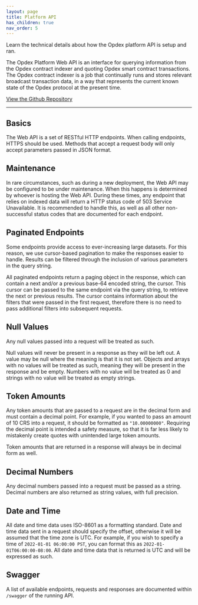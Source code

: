 ```yaml
---
layout: page
title: Platform API
has_children: true
nav_order: 5
---
```


Learn the technical details about how the Opdex platform API is setup and ran.

The Opdex Platform Web API is an interface for querying information from the Opdex contract indexer and quoting Opdex smart contract transactions. The Opdex contract indexer is a job that continually runs and stores relevant broadcast transaction data, in a way that represents the current known state of the Opdex protocol at the present time.

[View the Github Repository](https://github.com/opdex/opdex-v1-api)

---

## Basics

The Web API is a set of RESTful HTTP endpoints. When calling endpoints, HTTPS should be used. Methods that accept a request body will only accept parameters passed in JSON format.

## Maintenance

In rare circumstances, such as during a new deployment, the Web API may be configured to be under maintenance. When this happens is determined by whoever is hosting the Web API. During these times, any endpoint that relies on indexed data will return a HTTP status code of 503 Service Unavailable. It is recommended to handle this, as well as all other non-successful status codes that are documented for each endpoint.

## Paginated Endpoints

Some endpoints provide access to ever-increasing large datasets. For this reason, we use cursor-based pagination to make the responses easier to handle. Results can be filtered through the inclusion of various parameters in the query string.

All paginated endpoints return a paging object in the response, which can contain a next and/or a previous base-64 encoded string, the cursor. This cursor can be passed to the same endpoint via the query string, to retrieve the next or previous results. The cursor contains information about the filters that were passed in the first request, therefore there is no need to pass additional filters into subsequent requests.

## Null Values

Any null values passed into a request will be treated as such.

Null values will never be present in a response as they will be left out. A value may be null where the meaning is that it is not set. Objects and arrays with no values will be treated as such, meaning they will be present in the response and be empty. Numbers with no value will be treated as 0 and strings with no value will be treated as empty strings.

## Token Amounts

Any token amounts that are passed to a request are in the decimal form and must contain a decimal point. For example, if you wanted to pass an amount of 10 CRS into a request, it should be formatted as `"10.00000000"`. Requiring the decimal point is intended a safety measure, so that it is far less likely to mistakenly create quotes with unintended large token amounts.

Token amounts that are returned in a response will always be in decimal form as well.

## Decimal Numbers

Any decimal numbers passed into a request must be passed as a string. Decimal numbers are also returned as string values, with full precision.

## Date and Time

All date and time data uses ISO-8601 as a formatting standard. Date and time data sent in a request should specify the offset, otherwise it will be assumed that the time zone is UTC. For example, if you wish to specify a time of `2022-01-01 06:00:00 PST`, you can format this as `2022-01-01T06:00:00-08:00`. All date and time data that is returned is UTC and will be expressed as such.

## Swagger

A list of available endpoints, requests and responses are documented within `/swagger` of the running API.
